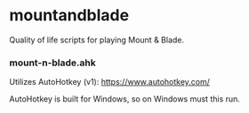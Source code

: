 # mountandblade
Quality of life scripts for playing Mount &amp; Blade.

### mount-n-blade.ahk
Utilizes AutoHotkey (v1): https://www.autohotkey.com/

AutoHotkey is built for Windows, so on Windows must this run.

